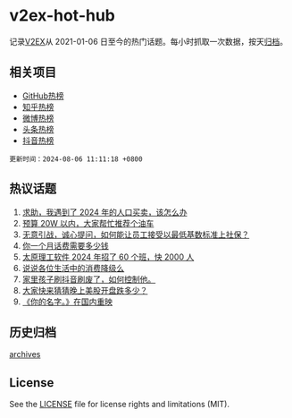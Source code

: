 # v2ex-hot-hub

 记录[V2EX](https://www.v2ex.com/)从 2021-01-06 日至今的热门话题。每小时抓取一次数据，按天[归档](archives)。
 
 ## 相关项目

- [GitHub热榜](https://github.com/lonnyzhang423/github-hot-hub)
- [知乎热榜](https://github.com/lonnyzhang423/zhihu-hot-hub)
- [微博热榜](https://github.com/lonnyzhang423/weibo-hot-hub)
- [头条热榜](https://github.com/lonnyzhang423/toutiao-hot-hub)
- [抖音热榜](https://github.com/lonnyzhang423/douyin-hot-hub)


 `更新时间：2024-08-06 11:11:18 +0800`

## 热议话题

1. [求助，我遇到了 2024 年的人口买卖，该怎么办](https://www.v2ex.com/t/1062589)
1. [预算 20W 以内，大家帮忙推荐个油车](https://www.v2ex.com/t/1062588)
1. [无意引战，诚心提问，如何能让员工接受以最低基数标准上社保？](https://www.v2ex.com/t/1062720)
1. [你一个月话费需要多少钱](https://www.v2ex.com/t/1062658)
1. [太原理工软件 2024 年招了 60 个班，快 2000 人](https://www.v2ex.com/t/1062668)
1. [说说各位生活中的消费降级么](https://www.v2ex.com/t/1062791)
1. [家里孩子刷抖音刷废了，如何控制他。](https://www.v2ex.com/t/1062651)
1. [大家快来猜猜晚上美股开盘跌多少？](https://www.v2ex.com/t/1062622)
1. [《你的名字。》在国内重映](https://www.v2ex.com/t/1062664)

## 历史归档

[archives](archives)

## License

See the [LICENSE](LICENSE) file for license rights and limitations (MIT).
